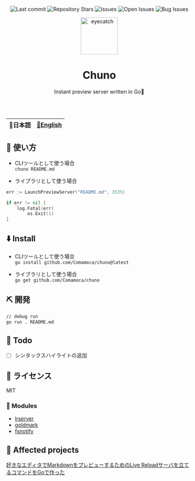 <div align="center">

![Last commit](https://img.shields.io/github/last-commit/Comamoca/chuno?style=flat-square)
![Repository Stars](https://img.shields.io/github/stars/Comamoca/chuno?style=flat-square)
![Issues](https://img.shields.io/github/issues/Comamoca/chuno?style=flat-square)
![Open Issues](https://img.shields.io/github/issues-raw/Comamoca/chuno?style=flat-square)
![Bug Issues](https://img.shields.io/github/issues/Comamoca/chuno/bug?style=flat-square)

</div>


<div align="center">

<img src="https://emoji2svg.deno.dev/api/🦊" alt="eyecatch" height="100">

# Chuno
Instant preview server written in Go💨

<br>
<br>


</div>

<table>
  <thead>
    <tr>
      <th style="text-align:center">🍡日本語</th>
      <th style="text-align:center"><a href="README.md">🍔English</a></th>
    </tr>
  </thead>
</table>

<div align="center">

</div>

## 🚀 使い方

- CLIツールとして使う場合  
`chuno README.md`

- ライブラリとして使う場合  
```go
err := LaunchPreviewServer("README.md", 3535)

if err != nil {
	log.Fatal(err)
		os.Exit(1)
}
```

## ⬇️  Install

- CLIツールとして使う場合  
`go install github.com/Comamoca/chuno@latest`


- ライブラリとして使う場合  
`go get github.com/Comamoca/chuno`

## ⛏️   開発

```sh
// debug run
go run . README.md
```

## 📝 Todo

- [ ] シンタックスハイライトの追加

## 📜 ライセンス

MIT

### 🧩 Modules

- [lrserver](https://github.com/jaschaephraim/lrserver)
- [goldmark](https://github.com/yuin/goldmark)
- [fsnotify](https://github.com/fsnotify/fsnotify)

## 👏 Affected projects

[好きなエディタでMarkdownをプレビューするためのLive Reloadサーバを立てるコマンドをGoで作った](https://zenn.dev/fj68/articles/e00cc62c84225f)
